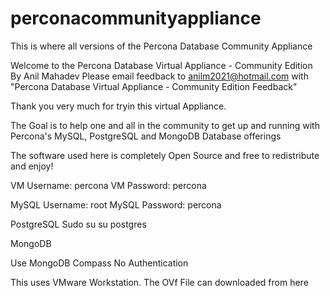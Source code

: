 # perconacommunityappliance
This is where all versions of the Percona Database Community Appliance


Welcome to the Percona Database Virtual Appliance - Community Edition
By
Anil Mahadev
Please email feedback to anilm2021@hotmail.com with "Percona Database Virtual Appliance - Community Edition Feedback" 

Thank you very much for tryin this virtual Appliance.

The Goal is to help one and all in the community to get up and running with Percona's MySQL, PostgreSQL and MongoDB Database offerings

The software used here is completely Open Source and free to redistribute and enjoy!

VM Username: percona
VM Password: percona

MySQL Username: root
MySQL Password: percona

PostgreSQL
Sudo su 
su postgres

MongoDB

Use MongoDB Compass
No Authentication

This uses VMware Workstation. The OVf File can downloaded from here 

